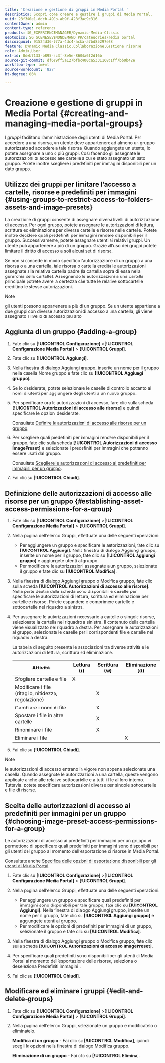 ```yaml
---
title: 'Creazione e gestione di gruppi in Media Portal '
description: Scopri come creare e gestire i gruppi di Media Portal.
uuid: 23f360e1-ddcb-491b-ab9f-428f3ac9c316
contentOwner: admin
content-type: reference
products: SG_EXPERIENCEMANAGER/Dynamic-Media-Classic
geptopics: SG_SCENESEVENONDEMAND_PK/categories/media_portal
discoiquuid: 91524d36-b77a-4dc4-acba-a7bd85297e98
feature: Dynamic Media Classic,Collaborazione,Gestione risorse
role: Admin,User
exl-id: 0deb7133-b895-4c3f-8e5e-8604a6f2d16b
source-git-commit: df689ff5a127bfbc400ca5331168d1ff7bb0b42e
workflow-type: tm+mt
source-wordcount: '827'
ht-degree: 86%

---
```


# Creazione e gestione di gruppi in Media Portal {#creating-and-managing-media-portal-groups}

I *gruppi* facilitano l’amministrazione degli utenti di Media Portal. Per accedere a una risorsa, un utente deve appartenere ad almeno un gruppo autorizzato ad accedere a tale risorsa. Quando aggiungete un utente, lo potete assegnare a uno o più gruppi. Così facendo gli assegnate le autorizzazioni di accesso alle cartelle a cui è stato assegnato un dato gruppo. Potete inoltre scegliere i predefiniti per immagini disponibili per un dato gruppo.

## Utilizzo dei gruppi per limitare l’accesso a cartelle, risorse e predefiniti per immagini {#using-groups-to-restrict-access-to-folders-assets-and-image-presets}

La creazione di gruppi consente di assegnare diversi livelli di autorizzazione di accesso. Per ogni gruppo, potete assegnare le autorizzazioni di lettura, scrittura ed eliminazione per diverse cartelle e risorse nelle cartelle. Potete inoltre decidere quali predefiniti per immagini rendere disponibili per il gruppo. Successivamente, potete assegnare utenti ai relativi gruppi. Un utente può appartenere a più di un gruppo. Grazie all’uso dei gruppi potete limitare il diritto di accesso a soli alcuni set di risorse.

Se non si concede in modo specifico l’autorizzazione di un gruppo a una risorsa o a una cartella, tale risorsa o cartella eredita le autorizzazioni assegnate alla relativa cartella padre (la cartella sopra di essa nella gerarchia delle cartelle). Assegnando le autorizzazioni a una cartella principale potrete avere la certezza che tutte le relative sottocartelle ereditino le stesse autorizzazioni.

>[!NOTE]
>
>gli utenti possono appartenere a più di un gruppo. Se un utente appartiene a due gruppi con diverse autorizzazioni di accesso a una cartella, gli viene assegnato il livello di accesso più alto.

## Aggiunta di un gruppo {#adding-a-group}

1. Fate clic su **[!UICONTROL Configurazione]** >**[!UICONTROL Configurazione Media Portal]** > **[!UICONTROL Gruppi]**.
1. Fate clic su **[!UICONTROL Aggiungi]**.
1. Nella finestra di dialogo Aggiungi gruppo, inserite un nome per il gruppo nella casella Nome gruppo e fate clic su **[!UICONTROL Aggiungi gruppo]**.
1. Se lo desiderate, potete selezionare le caselle di controllo accanto ai nomi di utenti per aggiungere degli utenti a un nuovo gruppo.
1. Per specificare ora le autorizzazioni di accesso, fare clic sulla scheda **[!UICONTROL Autorizzazioni di accesso alle risorse]** e quindi specificare le opzioni desiderate.

   Consultate [Definire le autorizzazioni di accesso alle risorse per un gruppo](creating-media-portal-groups.md#establishing_asset_access_permissions_for_a_group).

1. Per scegliere quali predefiniti per immagini rendere disponibili per il gruppo, fate clic sulla scheda **[!UICONTROL Autorizzazioni di accesso ImagePreset]** e selezionate i predefiniti per immagini che potranno essere usati dal gruppo.

   Consultate [Scegliere le autorizzazioni di accesso ai predefiniti per immagini per un gruppo](creating-media-portal-groups.md#choosing_image_preset_access_permissions_for_a_group).

1. Fai clic su **[!UICONTROL Chiudi]**.

## Definizione delle autorizzazioni di accesso alle risorse per un gruppo {#establishing-asset-access-permissions-for-a-group}

1. Fate clic su **[!UICONTROL Configurazione]** >**[!UICONTROL Configurazione Media Portal]** > **[!UICONTROL Gruppi]**.
1. Nella pagina dell’elenco Gruppi, effettuate una delle seguenti operazioni:

   * Per aggiungere un gruppo e specificare le autorizzazioni, fate clic su **[!UICONTROL Aggiungi]**. Nella finestra di dialogo Aggiungi gruppo, inserite un nome per il gruppo, fate clic su **[!UICONTROL Aggiungi gruppo]** e aggiungete utenti al gruppo.
   * Per modificare le autorizzazioni assegnate a un gruppo, selezionate il gruppo e fate clic su **[!UICONTROL Modifica]**.

1. Nella finestra di dialogo Aggiungi gruppo o Modifica gruppo, fate clic sulla scheda **[!UICONTROL Autorizzazioni di accesso alle risorse]**. Nella parte destra della scheda sono disponibili le caselle per specificare le autorizzazioni di lettura, scrittura ed eliminazione per cartelle e risorse. Potete espandere e comprimere cartelle e sottocartelle nel riquadro a sinistra.
1. Per assegnare le autorizzazioni necessarie a cartelle o singole risorse, selezionate la cartella nel riquadro a sinistra. Il contenuto della cartella viene visualizzato nel riquadro a destra. Per assegnare le autorizzazioni al gruppo, selezionate le caselle per i corrispondenti file e cartelle nel riquadro a destra.

   La tabella di seguito presenta le associazioni tra diverse attività e le autorizzazioni di lettura, scrittura ed eliminazione.

   | Attività | Lettura (r) | Scrittura (w) | Eliminazione (d) |
   |--- |--- |--- |--- |
   | Sfogliare cartelle e file | X |  |  |
   | Modificare i file (ritaglio, nitidezza, regolazione) |  | X |  |
   | Cambiare i nomi di file |  | X |  |
   | Spostare i file in altre cartelle |  | X |  |
   | Rinominare i file |  | X |  |
   | Eliminare i file |  |  | X |

1. Fai clic su **[!UICONTROL Chiudi]**.

>[!NOTE]
>
>le autorizzazioni di accesso entrano in vigore non appena selezionate una casella. Quando assegnate le autorizzazioni a una cartella, queste vengono applicate anche alle relative sottocartelle e a tutti i file al loro interno. Tuttavia, potete specificare autorizzazioni diverse per singole sottocartelle e file di risorse.

## Scelta delle autorizzazioni di accesso ai predefiniti per immagini per un gruppo {#choosing-image-preset-access-permissions-for-a-group}

Le autorizzazioni di accesso ai predefiniti per immagini per un gruppo vi permettono di specificare quali predefiniti per immagini sono disponibili per gli utenti del gruppo al momento dell’esportazione di risorse in Media Portal.

Consultate anche [Specifica delle opzioni di esportazione disponibili per gli utenti di Media Portal](specifying-export-options-available-media.md#specifying_export_options_available_to_media_portal_users).

1. Fate clic su **[!UICONTROL Configurazione]** >**[!UICONTROL Configurazione Media Portal]** > **[!UICONTROL Gruppi]**.
1. Nella pagina dell’elenco Gruppi, effettuate una delle seguenti operazioni:

   * Per aggiungere un gruppo e specificare quali predefiniti per immagini sono disponibili per tale gruppo, fate clic su **[!UICONTROL Aggiungi]**. Nella finestra di dialogo Aggiungi gruppo, inserite un nome per il gruppo, fate clic su **[!UICONTROL Aggiungi gruppo]** e aggiungete utenti al gruppo.
   * Per modificare le opzioni di predefiniti per immagini di un gruppo, selezionate il gruppo e fate clic su **[!UICONTROL Modifica]**.

1. Nella finestra di dialogo Aggiungi gruppo o Modifica gruppo, fate clic sulla scheda **[!UICONTROL Autorizzazioni di accesso ImagePreset]**.
1. Per specificare quali predefiniti sono disponibili per gli utenti di Media Portal al momento dell’esportazione delle risorse, seleziona o deseleziona Predefiniti immagini .
1. Fai clic su **[!UICONTROL Chiudi]**.

## Modificare ed eliminare i gruppi {#edit-and-delete-groups}

1. Fate clic su **[!UICONTROL Configurazione]** >**[!UICONTROL Configurazione Media Portal]** > **[!UICONTROL Gruppi]**.
1. Nella pagina dell’elenco Gruppi, selezionate un gruppo e modificatelo o eliminatelo.

   **Modifica di un gruppo**  - Fai clic su  **[!UICONTROL Modifica]**, quindi scegli le opzioni nella finestra di dialogo Modifica gruppo.

   **Eliminazione di un gruppo**  - Fai clic su  **[!UICONTROL Elimina]**.
